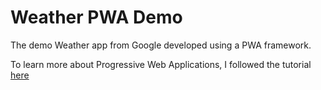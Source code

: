 # Weather PWA Demo
The demo Weather app from Google developed using a PWA framework.

To learn more about Progressive Web Applications, I followed the tutorial [here](https://developers.google.com/web/fundamentals/codelabs/your-first-pwapp/)

